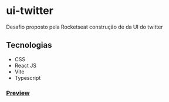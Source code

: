 # ui-twitter
Desafio proposto pela Rocketseat construção de da UI do twitter

## Tecnologias
- CSS
- React JS
- Vite
- Typescript
 ###  [Preview](https://ui-twitter-taupe.vercel.app/)
